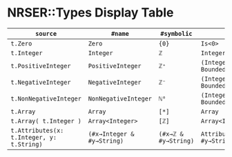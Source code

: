 NRSER::Types Display Table
==============================================================================

| `source`                                    | `#name`                      | `#symbolic`            | `#explain`                            |
| ------------------------------------------- | ---------------------------- | ---------------------- | ------------------------------------- |
| `t.Zero`                                    | `Zero`                       | `{0}`                  | `Is<0>`                               |
| `t.Integer`                                 | `Integer`                    | `ℤ`                    | `Integer`                             |
| `t.PositiveInteger`                         | `PositiveInteger`            | `ℤ⁺`                   | `(Integer & Bounded<min=1>)`          |
| `t.NegativeInteger`                         | `NegativeInteger`            | `ℤ⁻`                   | `(Integer & Bounded<max=-1>)`         |
| `t.NonNegativeInteger`                      | `NonNegativeInteger`         | `ℕ⁰`                   | `(Integer & Bounded<min=0>)`          |
| `t.Array`                                   | `Array`                      | `[*]`                  | `Array`                               |
| `t.Array( t.Integer )`                      | `Array<Integer>`             | `[ℤ]`                  | `Array<Integer>`                      |
| `t.Attributes(x: t.Integer, y: t.String)`   | `(#x→Integer & #y→String)`   | `(#x→ℤ & #y→String)`   | `Attributes<#x→Integer, #y→String>`   |
